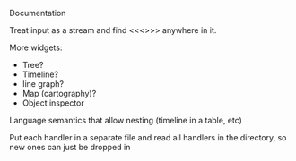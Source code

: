 Documentation

Treat input as a stream and find <<<>>> anywhere in it.

More widgets:

* Tree?
* Timeline?
* line graph?
* Map (cartography)?
* Object inspector

Language semantics that allow nesting (timeline in a table, etc)

Put each handler in a separate file and read all handlers in the directory, so new ones can just be dropped in
